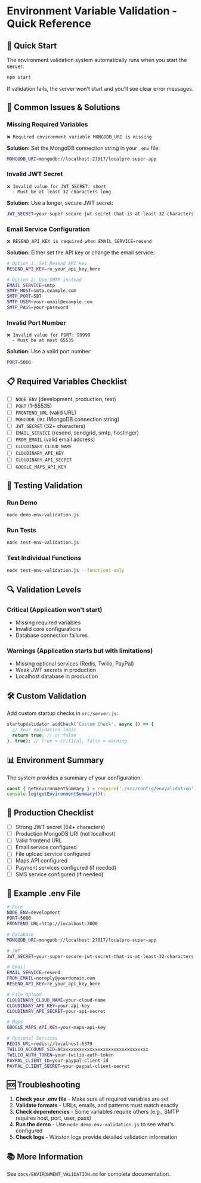 # Environment Variable Validation - Quick Reference

## 🚀 Quick Start

The environment validation system automatically runs when you start the server:

```bash
npm start
```

If validation fails, the server won't start and you'll see clear error messages.

## 🔧 Common Issues & Solutions

### Missing Required Variables
```
❌ Required environment variable MONGODB_URI is missing
```
**Solution:** Set the MongoDB connection string in your `.env` file:
```bash
MONGODB_URI=mongodb://localhost:27017/localpro-super-app
```

### Invalid JWT Secret
```
❌ Invalid value for JWT_SECRET: short
  - Must be at least 32 characters long
```
**Solution:** Use a longer, secure JWT secret:
```bash
JWT_SECRET=your-super-secure-jwt-secret-that-is-at-least-32-characters-long
```

### Email Service Configuration
```
❌ RESEND_API_KEY is required when EMAIL_SERVICE=resend
```
**Solution:** Either set the API key or change the email service:
```bash
# Option 1: Set Resend API key
RESEND_API_KEY=re_your_api_key_here

# Option 2: Use SMTP instead
EMAIL_SERVICE=smtp
SMTP_HOST=smtp.example.com
SMTP_PORT=587
SMTP_USER=your-email@example.com
SMTP_PASS=your-password
```

### Invalid Port Number
```
❌ Invalid value for PORT: 99999
  - Must be at most 65535
```
**Solution:** Use a valid port number:
```bash
PORT=5000
```

## 📋 Required Variables Checklist

- [ ] `NODE_ENV` (development, production, test)
- [ ] `PORT` (1-65535)
- [ ] `FRONTEND_URL` (valid URL)
- [ ] `MONGODB_URI` (MongoDB connection string)
- [ ] `JWT_SECRET` (32+ characters)
- [ ] `EMAIL_SERVICE` (resend, sendgrid, smtp, hostinger)
- [ ] `FROM_EMAIL` (valid email address)
- [ ] `CLOUDINARY_CLOUD_NAME`
- [ ] `CLOUDINARY_API_KEY`
- [ ] `CLOUDINARY_API_SECRET`
- [ ] `GOOGLE_MAPS_API_KEY`

## 🧪 Testing Validation

### Run Demo
```bash
node demo-env-validation.js
```

### Run Tests
```bash
node test-env-validation.js
```

### Test Individual Functions
```bash
node test-env-validation.js --functions-only
```

## 🔍 Validation Levels

### Critical (Application won't start)
- Missing required variables
- Invalid core configurations
- Database connection failures

### Warnings (Application starts but with limitations)
- Missing optional services (Redis, Twilio, PayPal)
- Weak JWT secrets in production
- Localhost database in production

## 🛠️ Custom Validation

Add custom startup checks in `src/server.js`:

```javascript
startupValidator.addCheck('Custom Check', async () => {
  // Your validation logic
  return true; // or false
}, true); // true = critical, false = warning
```

## 📊 Environment Summary

The system provides a summary of your configuration:

```javascript
const { getEnvironmentSummary } = require('./src/config/envValidation');
console.log(getEnvironmentSummary());
```

## 🚨 Production Checklist

- [ ] Strong JWT secret (64+ characters)
- [ ] Production MongoDB URI (not localhost)
- [ ] Valid frontend URL
- [ ] Email service configured
- [ ] File upload service configured
- [ ] Maps API configured
- [ ] Payment services configured (if needed)
- [ ] SMS service configured (if needed)

## 📝 Example .env File

```bash
# Core
NODE_ENV=development
PORT=5000
FRONTEND_URL=http://localhost:3000

# Database
MONGODB_URI=mongodb://localhost:27017/localpro-super-app

# JWT
JWT_SECRET=your-super-secure-jwt-secret-that-is-at-least-32-characters-long

# Email
EMAIL_SERVICE=resend
FROM_EMAIL=noreply@yourdomain.com
RESEND_API_KEY=re_your_api_key_here

# File Upload
CLOUDINARY_CLOUD_NAME=your-cloud-name
CLOUDINARY_API_KEY=your-api-key
CLOUDINARY_API_SECRET=your-api-secret

# Maps
GOOGLE_MAPS_API_KEY=your-maps-api-key

# Optional Services
REDIS_URL=redis://localhost:6379
TWILIO_ACCOUNT_SID=ACxxxxxxxxxxxxxxxxxxxxxxxxxxxxxxxx
TWILIO_AUTH_TOKEN=your-twilio-auth-token
PAYPAL_CLIENT_ID=your-paypal-client-id
PAYPAL_CLIENT_SECRET=your-paypal-client-secret
```

## 🆘 Troubleshooting

1. **Check your .env file** - Make sure all required variables are set
2. **Validate formats** - URLs, emails, and patterns must match exactly
3. **Check dependencies** - Some variables require others (e.g., SMTP requires host, port, user, pass)
4. **Run the demo** - Use `node demo-env-validation.js` to see what's configured
5. **Check logs** - Winston logs provide detailed validation information

## 📚 More Information

See `docs/ENVIRONMENT_VALIDATION.md` for complete documentation.
